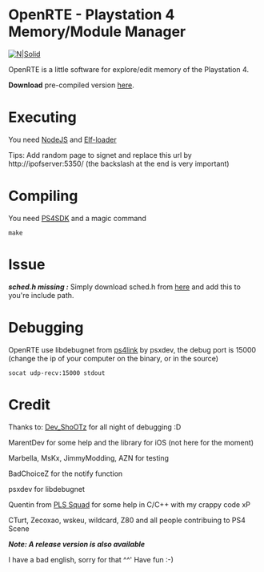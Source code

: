 # OpenRTE - Playstation 4 Memory/Module Manager

[![N|Solid](http://i.imgur.com/22NR4YM.png)](#)

OpenRTE is a little software for explore/edit memory of the Playstation 4.

**Download** pre-compiled version [here](https://github.com/theorywrong/OpenRTE/releases/).

# Executing
You need [NodeJS](https://nodejs.org/en/)  and [Elf-loader](https://github.com/ps4dev/elf-loader)

Tips: Add random page to signet and replace this url by http://ipofserver:5350/ (the backslash at the end is very important)

# Compiling
You need [PS4SDK](https://github.com/ps4dev/ps4sdk) and a magic command
```
make
```

# Issue

***sched.h missing :*** Simply download sched.h from [here](https://github.com/freebsd/freebsd/blob/master/sys/sys/sched.h) and add this to you're include path.

# Debugging
OpenRTE use libdebugnet from [ps4link](https://github.com/psxdev/ps4link) by psxdev, the debug port is 15000 (change the ip of your computer on the binary, or in the source)
```
socat udp-recv:15000 stdout
```

# Credit
Thanks to:
[Dev_ShoOTz](https://realitygaming.fr/members/dev_shootz.412/) for all night of debugging :D

MarentDev for some help and the library for iOS (not here for the moment)

Marbella, MsKx, JimmyModding, AZN for testing

BadChoiceZ for the notify function

psxdev for libdebugnet

Quentin from [PLS Squad](https://discord.gg/5zPDW5) for some help in C/C++ with my crappy code xP

CTurt, Zecoxao, wskeu, wildcard, Z80 and all people contribuing to PS4 Scene


***Note: A release version is also available***

I have a bad english, sorry for that ^^'
Have fun :-)
